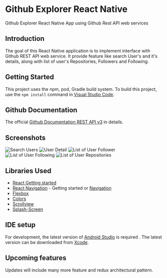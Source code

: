 # Github Explorer React Native
Github Explorer React Native App using Github Rest API web services

Introduction
------------

The goal of this React Native application is to implement interface with Github REST API web service. 
It provide feature like search User's and it's details, along with list of user's Repositories, Followers and Following.

Getting Started
---------------
This project uses the npm, pod, Gradle build system. To build this project, use the
`npm install` command in [Visual Studio Code](https://code.visualstudio.com/download).

Github Documentation
---------
The official [Github Documentation REST API v3](https://developer.github.com/v3/) in details.

Screenshots
-----------
![Search Users](screenshot/home.png "Home Screen to search user")
![User Detail](screenshot/userdetails.png "User Detail Screen")
![List of User Follower](screenshot/followers.png "List of User Follower")
![List of User Following](screenshot/following.png "List of User Following")
![List of User Repositories](screenshot/repo.png "List of User Repositories")

Libraries Used
--------------
* [React Getting started](https://reactnative.dev/docs/0.60/getting-started)
* [React Navigation](https://reactnavigation.org/docs/en/getting-started.html) - Getting started or [Navigation](https://facebook.github.io/react-native/docs/0.60/navigation)
* [Flexbox](https://reactnative.dev/docs/flexbox)
* [Colors](https://reactnative.dev/docs/colors)
* [Scrollview](https://www.tutorialspoint.com/react_native/react_native_scrollview.htm)
* [Splash-Screen](https://medium.com/@appstud/add-a-splash-screen-to-a-react-native-app-810492e773f9)

IDE setup
------------------------
For development, the latest version of [Android Studio](https://developer.android.com/studio/) is required . The latest version can be
downloaded from [Xcode](https://developer.apple.com/xcode/).


Upcoming features
-----------------
Updates will include many more feature and redux architectural pattern.